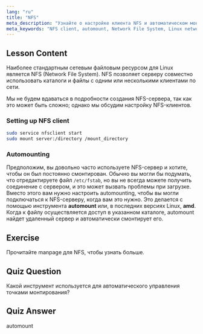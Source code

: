 ```yaml
---
lang: "ru"
title: "NFS"
meta_description: "Узнайте о настройке клиента NFS и автоматическом монтировании в Linux. Поймите, как подключаться к сетевым файловым ресурсам и использовать automount для беспрепятственного доступа."
meta_keywords: "NFS client, automount, Network File System, Linux networking, mount command, Linux tutorial, beginner"
---
```


## Lesson Content

Наиболее стандартным сетевым файловым ресурсом для Linux является NFS (Network File System). NFS позволяет серверу совместно использовать каталоги и файлы с одним или несколькими клиентами по сети.

Мы не будем вдаваться в подробности создания NFS-сервера, так как это может быть сложно; однако мы обсудим настройку NFS-клиентов.

### Setting up NFS client

```bash
sudo service nfsclient start
sudo mount server:/directory /mount_directory
```

### Automounting

Предположим, вы довольно часто используете NFS-сервер и хотите, чтобы он был постоянно смонтирован. Обычно вы могли бы подумать, что отредактируете файл `/etc/fstab`, но вы не всегда можете получить соединение с сервером, и это может вызвать проблемы при загрузке. Вместо этого вам нужно настроить automounting, чтобы вы могли подключаться к NFS-серверу, когда вам это нужно. Это делается с помощью инструмента **automount** или, в последних версиях Linux, **amd**. Когда к файлу осуществляется доступ в указанном каталоге, automount найдет удаленный сервер и автоматически смонтирует его.

## Exercise

Прочитайте manpage для NFS, чтобы узнать больше.

## Quiz Question

Какой инструмент используется для автоматического управления точками монтирования?

## Quiz Answer

automount
